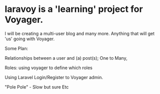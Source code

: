 # laravoy is a 'learning' project for Voyager.
I will be creating a multi-user blog and many more. Anything that will get 'us' going with Voyager.

Some Plan:

Relationships between a user and (a) post(s); One to Many,

Roles: using voyager to define which roles

Using Laravel Login/Register to Voyager admin.

"Pole Pole" - Slow but sure
Etc
